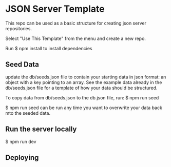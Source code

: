 # JSON Server Template 
This repo can be used as a basic structure for creating json server repositories. 

Select "Use This Template" from the menu and create a new repo.

Run $ npm install to install dependencies


## Seed Data

update the db/seeds.json file to contain your starting data in json format: an object with a key pointing to an array. See the example data already in the db/seeds.json file for a template of how your data should be structured.

To copy data from db/seeds.json to the db.json file, run:
$ npm run seed

$ npm run seed can be run any time you want to overwrite your data back mto the seeded data. 

## Run the server locally

$ npm run dev


## Deploying 




